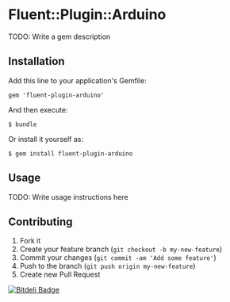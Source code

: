 # Fluent::Plugin::Arduino

TODO: Write a gem description

## Installation

Add this line to your application's Gemfile:

    gem 'fluent-plugin-arduino'

And then execute:

    $ bundle

Or install it yourself as:

    $ gem install fluent-plugin-arduino

## Usage

TODO: Write usage instructions here

## Contributing

1. Fork it
2. Create your feature branch (`git checkout -b my-new-feature`)
3. Commit your changes (`git commit -am 'Add some feature'`)
4. Push to the branch (`git push origin my-new-feature`)
5. Create new Pull Request


[![Bitdeli Badge](https://d2weczhvl823v0.cloudfront.net/futoase/fluent-plugin-arduino/trend.png)](https://bitdeli.com/free "Bitdeli Badge")

